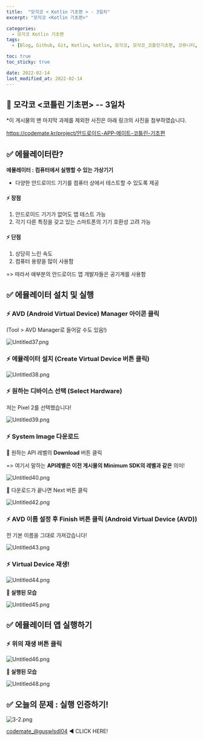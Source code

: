 ```yaml
---
title:  "모각코 < Kotlin 기초편 > - 3일차"
excerpt: "모각코 <Kotlin 기초편>"

categories:
  - 모각코 Kotlin 기초편
tags:
  - [Blog, Github, Git, Kotlin, kotlin, 모각코, 모각코_코틀린기초편, 코뮤니티, androidstudio, 에뮬레이터, 에뮬레이터 설치, Kotlin]

toc: true
toc_sticky: true

date: 2022-02-14
last_modified_at: 2022-02-14
---
```


## 🌈 모각코 <코틀린 기초편> -- 3일차

*이 게시물의 맨 마지막 과제를 제외한 사진은 아래 링크의 사진을 첨부하였습니다.

https://codemate.kr/project/안드로이드-APP-메이트-코틀린-기초편



## ✅ 에뮬레이터란?

**에뮬레이터 : 컴퓨터에서 실행할 수 있는 가상기기**

- 다양한 안드로이드 기기를 컴퓨터 상에서 테스트할 수 있도록 제공



#### ⚡ 장점

1. 안드로이드 기기가 없어도 앱 테스트 가능
2. 각기 다른 특징을 갖고 있는 스마트폰의 기기 호환성 고려 가능



#### ⚡ 단점

1. 상당히 느린 속도
2. 컴퓨터 용량을 많이 사용함

=> 따라서 애부분의 안드로이드 앱 개발자들은 공기계를 사용함





## ✅ 에뮬레이터 설치 및 실행



### ⚡ AVD (Android Virtual Device) Manager 아이콘 클릭

(Tool > AVD Manager로 들어갈 수도 있음!)



![Untitled37.png](https://s3.ap-northeast-2.amazonaws.com/images.codemate.kr/images/COMU/post/1640326034940/Untitled37.png)





### ⚡ 에뮬레이터 설치 (Create Virtual Device 버튼 클릭)



![Untitled38.png](https://s3.ap-northeast-2.amazonaws.com/images.codemate.kr/images/COMU/post/1640326050126/Untitled38.png)



### ⚡ 원하는 디바이스 선택 (Select Hardware)

저는 Pixel 2를 선택했습니다!



![Untitled39.png](https://s3.ap-northeast-2.amazonaws.com/images.codemate.kr/images/COMU/post/1640326070999/Untitled39.png)



### ⚡ System Image 다운로드



👀 원하는 API 레벨의 **Download** 버튼 클릭

=> 여기서 말하는 **API레벨은 이전 게시물의 Minimum SDK의 레벨과 같은** 의미!



![Untitled40.png](https://s3.ap-northeast-2.amazonaws.com/images.codemate.kr/images/COMU/post/1640326100252/Untitled40.png)



👀 다운로드가 끝나면 Next 버튼 클릭



![Untitled42.png](https://s3.ap-northeast-2.amazonaws.com/images.codemate.kr/images/COMU/post/1640326155943/Untitled42.png)





### ⚡ AVD 이름 설정 후 Finish 버튼 클릭 (Android Virtual Device (AVD))

전 기본 이름을 그대로 가져갔습니다!



![Untitled43.png](https://s3.ap-northeast-2.amazonaws.com/images.codemate.kr/images/COMU/post/1640326180672/Untitled43.png)



### ⚡ Virtual Device 재생!



![Untitled44.png](https://s3.ap-northeast-2.amazonaws.com/images.codemate.kr/images/COMU/post/1640326233543/Untitled44.png)



**👀 실행된 모습**



![Untitled45.png](https://s3.ap-northeast-2.amazonaws.com/images.codemate.kr/images/COMU/post/1640326276837/Untitled45.png)





## ✅ 에뮬레이터 앱 실행하기



### ⚡ 위의 재생 버튼 클릭



![Untitled46.png](https://s3.ap-northeast-2.amazonaws.com/images.codemate.kr/images/COMU/post/1640326311911/Untitled46.png)



**👀 실행된 모습**



![Untitled48.png](https://s3.ap-northeast-2.amazonaws.com/images.codemate.kr/images/COMU/post/1640326346128/Untitled48.png)



##  

## ✅ 오늘의 문제 : 실행 인증하기!



![3-2.png](https://s3.ap-northeast-2.amazonaws.com/images.codemate.kr/images/guswlsdl04/post/1644247360988/3-2.png)

[codemate_@guswlsdl04](https://codemate.kr/@guswlsdl04/%EB%AA%A8%EA%B0%81%EC%BD%94-%EC%BD%94%ED%8B%80%EB%A6%B0-%EA%B8%B0%EC%B4%88%ED%8E%B8-2%EC%9D%BC%EC%B0%A8) ◀ CLICK HERE!
